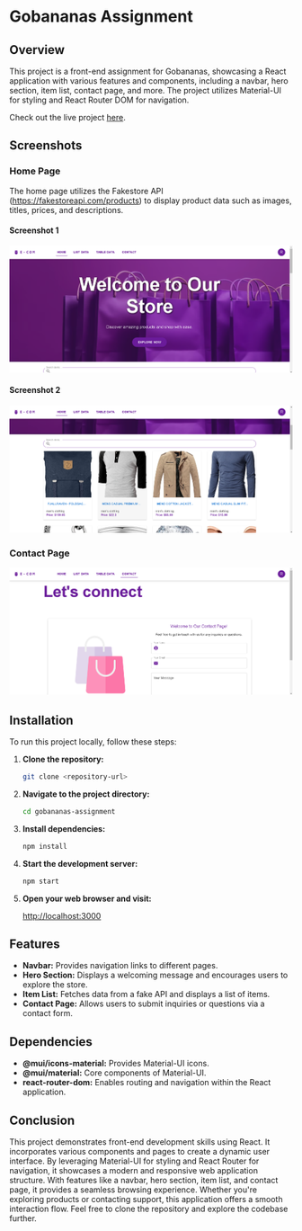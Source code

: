 # Gobananas Assignment

## Overview

This project is a front-end assignment for Gobananas, showcasing a React application with various features and components, including a navbar, hero section, item list, contact page, and more. The project utilizes Material-UI for styling and React Router DOM for navigation.

Check out the live project [here](https://gobananas-assignment-blue.vercel.app/).

## Screenshots

### Home Page

The home page utilizes the Fakestore API (https://fakestoreapi.com/products) to display product data such as images, titles, prices, and descriptions.

#### Screenshot 1

![Home Page](screenshots/home.png)

#### Screenshot 2

![Home2 Page](screenshots/home2.png)

### Contact Page

![Contact Page](screenshots/contact.png)

## Installation

To run this project locally, follow these steps:

1. **Clone the repository:**

   ```bash
   git clone <repository-url>
   ```

2. **Navigate to the project directory:**

   ```bash
   cd gobananas-assignment
   ```

3. **Install dependencies:**

   ```bash
   npm install
   ```

4. **Start the development server:**

   ```bash
   npm start
   ```

5. **Open your web browser and visit:**

   [http://localhost:3000](http://localhost:3000)

## Features

- **Navbar:** Provides navigation links to different pages.
- **Hero Section:** Displays a welcoming message and encourages users to explore the store.
- **Item List:** Fetches data from a fake API and displays a list of items.
- **Contact Page:** Allows users to submit inquiries or questions via a contact form.

## Dependencies

- **@mui/icons-material:** Provides Material-UI icons.
- **@mui/material:** Core components of Material-UI.
- **react-router-dom:** Enables routing and navigation within the React application.

## Conclusion

This project demonstrates front-end development skills using React. It incorporates various components and pages to create a dynamic user interface. By leveraging Material-UI for styling and React Router for navigation, it showcases a modern and responsive web application structure. With features like a navbar, hero section, item list, and contact page, it provides a seamless browsing experience. Whether you're exploring products or contacting support, this application offers a smooth interaction flow. Feel free to clone the repository and explore the codebase further.
